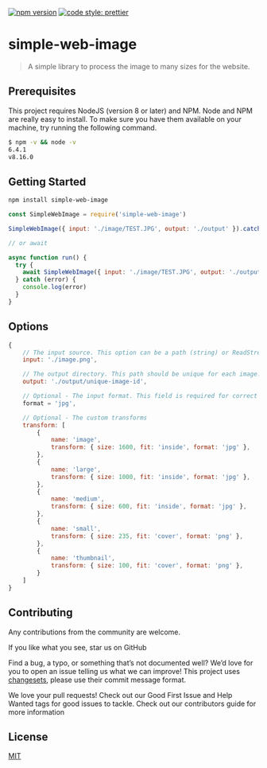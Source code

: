 [![npm version](https://badge.fury.io/js/simple-web-image.svg)](https://badge.fury.io/simple-web-image)
[![code style: prettier](https://img.shields.io/badge/code_style-prettier-ff69b4.svg?style=flat-square)](https://github.com/prettier/prettier)

# simple-web-image

> A simple library to process the image to many sizes for the website.

## Prerequisites

This project requires NodeJS (version 8 or later) and NPM. Node and NPM are really easy to install. To make sure you have them available on your machine, try running the following command.

```sh
$ npm -v && node -v
6.4.1
v8.16.0
```

## Getting Started

```sh
npm install simple-web-image
```

```javascript
const SimpleWebImage = require('simple-web-image')

SimpleWebImage({ input: './image/TEST.JPG', output: './output' }).catch(console.log)

// or await

async function run() {
  try {
    await SimpleWebImage({ input: './image/TEST.JPG', output: './output' })
  } catch (error) {
    console.log(error)
  }
}
```

## Options

```javascript
{
    // The input source. This option can be a path (string) or ReadStream.
    input: './image.png',

    // The output directory. This path should be unique for each image.
    output: './output/unique-image-id',

    // Optional - The input format. This field is required for correct image processing. If undefined, "jpg" will be used, but that may be risky.
    format = 'jpg',

    // Optional - The custom transforms
    transform: [
        {
            name: 'image',
            transform: { size: 1600, fit: 'inside', format: 'jpg' },
        },
        {
            name: 'large',
            transform: { size: 1000, fit: 'inside', format: 'jpg' },
        },
        {
            name: 'medium',
            transform: { size: 600, fit: 'inside', format: 'jpg' },
        },
        {
            name: 'small',
            transform: { size: 235, fit: 'cover', format: 'png' },
        },
        {
            name: 'thumbnail',
            transform: { size: 100, fit: 'cover', format: 'png' },
        }
    ]
}

```

## Contributing

Any contributions from the community are welcome.

If you like what you see, star us on GitHub

Find a bug, a typo, or something that’s not documented well? We’d love for you to open an issue telling us what we can improve! This project uses [changesets](https://github.com/changesets/changesets), please use their commit message format.

We love your pull requests! Check out our Good First Issue and Help Wanted tags for good issues to tackle. Check out our contributors guide for more information

## License

[MIT](LICENSE)
